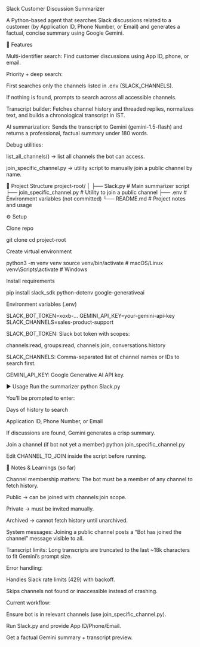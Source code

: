 Slack Customer Discussion Summarizer

A Python-based agent that searches Slack discussions related to a customer (by Application ID, Phone Number, or Email) and generates a factual, concise summary using Google Gemini.

🚀 Features

Multi-identifier search: Find customer discussions using App ID, phone, or email.

Priority + deep search:

First searches only the channels listed in .env (SLACK_CHANNELS).

If nothing is found, prompts to search across all accessible channels.

Transcript builder: Fetches channel history and threaded replies, normalizes text, and builds a chronological transcript in IST.

AI summarization: Sends the transcript to Gemini (gemini-1.5-flash) and returns a professional, factual summary under 180 words.

Debug utilities:

list_all_channels() → list all channels the bot can access.

join_specific_channel.py → utility script to manually join a public channel by name.

📂 Project Structure
project-root/
│
├── Slack.py                  # Main summarizer script
├── join_specific_channel.py   # Utility to join a public channel
├── .env                       # Environment variables (not committed)
└── README.md                  # Project notes and usage

⚙️ Setup

Clone repo

git clone <your-gitlab-url>
cd project-root


Create virtual environment

python3 -m venv venv
source venv/bin/activate   # macOS/Linux
venv\Scripts\activate      # Windows


Install requirements

pip install slack_sdk python-dotenv google-generativeai


Environment variables (.env)

SLACK_BOT_TOKEN=xoxb-...
GEMINI_API_KEY=your-gemini-api-key
SLACK_CHANNELS=sales-product-support


SLACK_BOT_TOKEN: Slack bot token with scopes:

channels:read, groups:read, channels:join, conversations.history

SLACK_CHANNELS: Comma-separated list of channel names or IDs to search first.

GEMINI_API_KEY: Google Generative AI API key.

▶️ Usage
Run the summarizer
python Slack.py


You’ll be prompted to enter:

Days of history to search

Application ID, Phone Number, or Email

If discussions are found, Gemini generates a crisp summary.

Join a channel (if bot not yet a member)
python join_specific_channel.py


Edit CHANNEL_TO_JOIN inside the script before running.

📌 Notes & Learnings (so far)

Channel membership matters: The bot must be a member of any channel to fetch history.

Public → can be joined with channels:join scope.

Private → must be invited manually.

Archived → cannot fetch history until unarchived.

System messages: Joining a public channel posts a “Bot has joined the channel” message visible to all.

Transcript limits: Long transcripts are truncated to the last ~18k characters to fit Gemini’s prompt size.

Error handling:

Handles Slack rate limits (429) with backoff.

Skips channels not found or inaccessible instead of crashing.

Current workflow:

Ensure bot is in relevant channels (use join_specific_channel.py).

Run Slack.py and provide App ID/Phone/Email.

Get a factual Gemini summary + transcript preview.